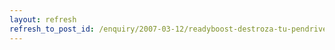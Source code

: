 ```yaml
---
layout: refresh
refresh_to_post_id: /enquiry/2007-03-12/readyboost-destroza-tu-pendrive-con-windows-vista.html
---
```

